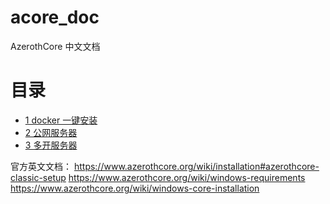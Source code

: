 # acore_doc
AzerothCore 中文文档

# 目录
* [1 docker 一键安装](toturial/1_docker_compose_up.md)
* [2 公网服务器](toturial/2_public_server.md)
* [3 多开服务器](toturial/3_multirealm.md)

官方英文文档：
https://www.azerothcore.org/wiki/installation#azerothcore-classic-setup
https://www.azerothcore.org/wiki/windows-requirements
https://www.azerothcore.org/wiki/windows-core-installation

